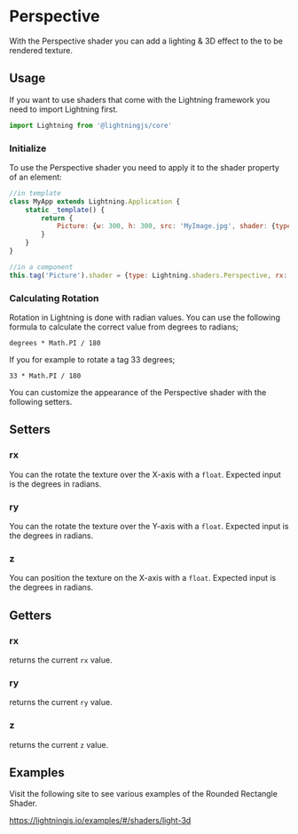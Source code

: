 # Perspective

With the Perspective shader you can add a lighting & 3D effect to the to be rendered texture.

## Usage

If you want to use shaders that come with the Lightning framework you need to import Lightning first.

```js
import Lightning from '@lightningjs/core'
```

### Initialize

To use the Perspective shader you need to apply it to the shader property of an element:

```js
//in template
class MyApp extends Lightning.Application {
    static _template() {
        return {
            Picture: {w: 300, h: 300, src: 'MyImage.jpg', shader: {type: Lightning.shaders.Perspective, rx: 49 * Math.PI / 180}}
        }
    }
}

//in a component
this.tag('Picture').shader = {type: Lightning.shaders.Perspective, rx: 49 * Math.PI / 180}
```

### Calculating Rotation

Rotation in Lightning is done with radian values. You can use the following formula to calculate the correct value from degrees to radians;

```
degrees * Math.PI / 180
```

If you for example to rotate a tag 33 degrees;

```
33 * Math.PI / 180
```

You can customize the appearance of the Perspective shader with the following setters.

## Setters

### rx
You can the rotate the texture over the X-axis with a `float`. Expected input is the degrees in radians.

### ry
You can the rotate the texture over the Y-axis with a `float`. Expected input is the degrees in radians.

### z
You can position the texture on the X-axis with a `float`. Expected input is the degrees in radians.

## Getters

### rx
returns the current `rx` value.

### ry
returns the current `ry` value.

### z
returns the current `z` value.

## Examples

Visit the following site to see various examples of the Rounded Rectangle Shader.

<https://lightningjs.io/examples/#/shaders/light-3d>
